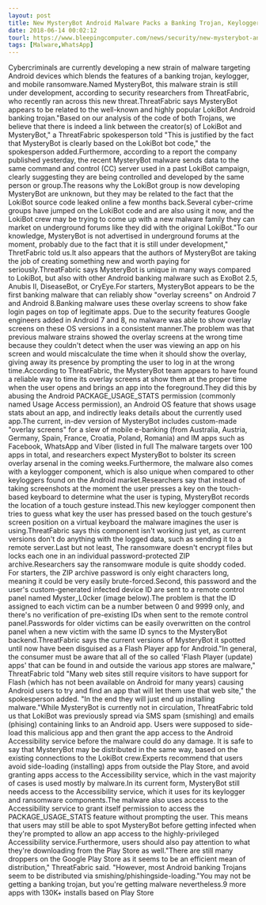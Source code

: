 ```yaml
---
layout: post
title: New MysteryBot Android Malware Packs a Banking Trojan, Keylogger, and Ransomware
date: 2018-06-14 00:02:12
tourl: https://www.bleepingcomputer.com/news/security/new-mysterybot-android-malware-packs-a-banking-trojan-keylogger-and-ransomware/
tags: [Malware,WhatsApp]
---
```

Cybercriminals are currently developing a new strain of malware targeting Android devices which blends the features of a banking trojan, keylogger, and mobile ransomware.Named MysteryBot, this malware strain is still under development, according to security researchers from ThreatFabric, who recently ran across this new threat.ThreatFabric says MysteryBot appears to be related to the well-known and highly popular LokiBot Android banking trojan."Based on our analysis of the code of both Trojans, we believe that there is indeed a link between the creator(s) of LokiBot and MysteryBot," a ThreatFabric spokesperson told "This is justified by the fact that MysteryBot is clearly based on the LokiBot bot code," the spokesperson added.Furthermore, according to a report the company published yesterday, the recent MysteryBot malware sends data to the same command and control (CC) server used in a past LokiBot campaign, clearly suggesting they are being controlled and developed by the same person or group.The reasons why the LokiBot group is now developing MysteryBot are unknown, but they may be related to the fact that the LokiBot source code leaked online a few months back.Several cyber-crime groups have jumped on the LokiBot code and are also using it now, and the LokiBot crew may be trying to come up with a new malware family they can market on underground forums like they did with the original LokiBot."To our knowledge, MysteryBot is not advertised in underground forums at the moment, probably due to the fact that it is still under development," ThretFabric told us.It also appears that the authors of MysteryBot are taking the job of creating something new and worth paying for seriously.ThreatFabric says MysteryBot is unique in many ways compared to LokiBot, but also with other Android banking malware such as ExoBot 2.5, Anubis II, DiseaseBot, or CryEye.For starters, MysteryBot appears to be the first banking malware that can reliably show "overlay screens" on Android 7 and Android 8.Banking malware uses these overlay screens to show fake login pages on top of legitimate apps. Due to the security features Google engineers added in Android 7 and 8, no malware was able to show overlay screens on these OS versions in a consistent manner.The problem was that previous malware strains showed the overlay screens at the wrong time because they couldn't detect when the user was viewing an app on his screen and would miscalculate the time when it should show the overlay, giving away its presence by prompting the user to log in at the wrong time.According to ThreatFabric, the MysteryBot team appears to have found a reliable way to time its overlay screens at show them at the proper time when the user opens and brings an app into the foreground.They did this by abusing the Android PACKAGE_USAGE_STATS permission (commonly named Usage Access permission), an Android OS feature that shows usage stats about an app, and indirectly leaks details about the currently used app.The current, in-dev version of MysteryBot includes custom-made "overlay screens" for a slew of mobile e-banking (from Australia, Austria, Germany, Spain, France, Croatia, Poland, Romania) and IM apps such as Facebook, WhatsApp and Viber (listed in full The malware targets over 100 apps in total, and researchers expect MysteryBot to bolster its screen overlay arsenal in the coming weeks.Furthermore, the malware also comes with a keylogger component, which is also unique when compared to other keyloggers found on the Android market.Researchers say that instead of taking screenshots at the moment the user presses a key on the touch-based keyboard to determine what the user is typing, MysteryBot records the location of a touch gesture instead.This new keylogger component then tries to guess what key the user has pressed based on the touch gesture's screen position on a virtual keyboard the malware imagines the user is using.ThreatFabric says this component isn't working just yet, as current versions don't do anything with the logged data, such as sending it to a remote server.Last but not least, The ransomware doesn't encrypt files but locks each one in an individual password-protected ZIP archive.Researchers say the ransomware module is quite shoddy coded. For starters, the ZIP archive password is only eight characters long, meaning it could be very easily brute-forced.Second, this password and the user's custom-generated infected device ID are sent to a remote control panel named Myster_L0cker (image below).The problem is that the ID assigned to each victim can be a number between 0 and 9999 only, and there's no verification of pre-existing IDs when sent to the remote control panel.Passwords for older victims can be easily overwritten on the control panel when a new victim with the same ID syncs to the MysteryBot backend.ThreatFabric says the current versions of MysteryBot it spotted until now have been disguised as a Flash Player app for Android."In general, the consumer must be aware that all of the so called 'Flash Player (update) apps' that can be found in and outside the various app stores are malware," ThreatFabric told "Many web sites still require visitors to have support for Flash (which has not been available on Android for many years) causing Android users to try and find an app that will let them use that web site," the spokesperson added. "In the end they will just end up installing malware."While MysteryBot is currently not in circulation, ThreatFabric told us that LokiBot was previously spread via SMS spam (smishing) and emails (phising) containing links to an Android app. Users were supposed to side-load this malicious app and then grant the app access to the Android Accessibility service before the malware could do any damage. It is safe to say that MysteryBot may be distributed in the same way, based on the existing connections to the LokiBot crew.Experts recommend that users avoid side-loading (installing) apps from outside the Play Store, and avoid granting apps access to the Accessibility service, which in the vast majority of cases is used mostly by malware.In its current form, MysteryBot still needs access to the Accessibility service, which it uses for its keylogger and ransomware components.The malware also uses access to the Accessibility service to grant itself permission to access the PACKAGE_USAGE_STATS feature without prompting the user. This means that users may still be able to spot MysteryBot before getting infected when they're prompted to allow an app access to the highly-privileged Accessibility service.Furthermore, users should also pay attention to what they're downloading from the Play Store as well."There are still many droppers on the Google Play Store as it seems to be an efficient mean of distribution," ThreatFabric said. "However, most Android banking Trojans seem to be distributed via smishing/phishingside-loading."You may not be getting a banking trojan, but you're getting malware nevertheless.9 more apps with 130K+ installs based on Play Store 